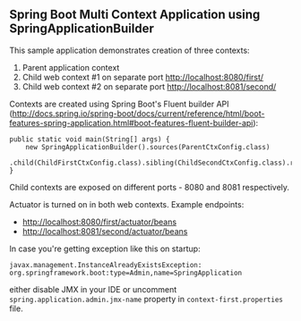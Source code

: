 ## Spring Boot Multi Context Application using SpringApplicationBuilder

This sample application demonstrates creation of three contexts:

1. Parent application context
2. Child web context #1 on separate port [http://localhost:8080/first/](http://localhost:8080/first/)
3. Child web context #2 on separate port [http://localhost:8081/second/](http://localhost:8081/second/)

Contexts are created using Spring Boot's Fluent builder API (http://docs.spring.io/spring-boot/docs/current/reference/html/boot-features-spring-application.html#boot-features-fluent-builder-api):
```
public static void main(String[] args) {
    new SpringApplicationBuilder().sources(ParentCtxConfig.class)
            .child(ChildFirstCtxConfig.class).sibling(ChildSecondCtxConfig.class).run(args);
}
```

Child contexts are exposed on different ports - 8080 and 8081 respectively.

Actuator is turned on in both web contexts. Example endpoints:
* [http://localhost:8080/first/actuator/beans](http://localhost:8080/first/actuator/beans)
* [http://localhost:8081/second/actuator/beans](http://localhost:8081/second/actuator/beans)


In case you're getting exception like this on startup:
```
javax.management.InstanceAlreadyExistsException: org.springframework.boot:type=Admin,name=SpringApplication
```
either disable JMX in your IDE or uncomment `spring.application.admin.jmx-name` property in `context-first.properties` file.
